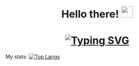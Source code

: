 
<h1 align="center">Hello there!</a> 
<img src="https://github.com/blackcater/blackcater/raw/main/images/Hi.gif" height="32"/></h1>
<h1 align="center"><a href="https://git.io/typing-svg"><img src="https://readme-typing-svg.herokuapp.com?font=Fira+Code&pause=1000&width=435&lines=Math+and+Computer+student+in+SPbPU" alt="Typing SVG" /></a></h1> 

<!---Пример кода-->

<!--
**pmlobanov/pmlobanov** is a ✨ _special_ ✨ repository because its `README.md` (this file) appears on your GitHub profile.

Here are some ideas to get you started:

- 🔭 I’m currently working on ...
- 🌱 I’m currently learning ...
- 👯 I’m looking to collaborate on ...
- 🤔 I’m looking for help with ...
- 💬 Ask me about ...
- 📫 How to reach me: ...
- 😄 Pronouns: ...
- ⚡ Fun fact: ...
-->
<!---Для подробной версии-->
My stats:
[![Top Langs](https://github-readme-stats.vercel.app/api/top-langs/?username=pmlobanov&theme=tokyonight)](https://github.com/pmlobanov/github-readme-stats) 
